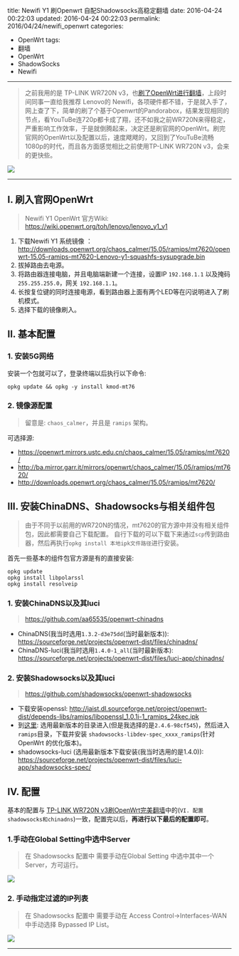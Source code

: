 title: Newifi Y1 刷Openwrt 自配Shadowsocks高稳定翻墙
date: 2016-04-24 00:22:03
updated: 2016-04-24 00:22:03
permalink: 2016/04/24/newifi_openwrt
categories:
- OpenWrt
tags:
- 翻墙
- OpenWrt
- ShadowSocks
- Newifi

---

> 之前我用的是 TP-LINK WR720N v3，也[刷了OpenWrt进行翻墙](http://blog.dreamtobe.cn/2015/09/06/wr720n-v3-openwrt-shadowsocks/)，上段时间同事一直给我推荐 Lenovo的 Newifi，各项硬件都不错，于是就入手了，网上查了下，简单的刷了个基于Openwrt的Pandorabox，结果发现相同的节点，看YouTuBe连720p都卡成了翔，还不如我之前WR720N来得稳定，严重影响工作效率，于是就倒腾起来，决定还是刷官网的OpenWrt。刷完官网的OpenWrt以及配置以后，速度飕飕的，又回到了YouTuBe流畅1080p的时代，而且各方面感觉相比之前使用TP-LINK WR720N v3，会来的更快些。

<!-- more -->

![](/img/newifi-1.png)

---

## I. 刷入官网OpenWrt

> Newifi Y1 OpenWrt 官方Wiki: https://wiki.openwrt.org/toh/lenovo/lenovo_y1_v1

1. 下载Newifi Y1 系统镜像 ： http://downloads.openwrt.org/chaos_calmer/15.05/ramips/mt7620/openwrt-15.05-ramips-mt7620-Lenovo-y1-squashfs-sysupgrade.bin
2. 拔掉路由去电源。
3. 将路由器连接电脑，并且电脑端新建一个连接，设置IP `192.168.1.1` 以及掩码 `255.255.255.0`，网关 `192.168.1.1`。
4. 长按复位键的同时连接电源，看到路由器上面有两个LED等在闪说明进入了刷机模式。
5. 选择下载的镜像刷入。

## II. 基本配置

### 1. 安装5G网络

安装一个包就可以了，登录终端以后执行以下命令:

```
opkg update && opkg -y install kmod-mt76
```

### 2. 镜像源配置

> 留意是: `chaos_calmer`，并且是 `ramips` 架构。

可选择源:

- https://openwrt.mirrors.ustc.edu.cn/chaos_calmer/15.05/ramips/mt7620/
- http://ba.mirror.garr.it/mirrors/openwrt/chaos_calmer/15.05/ramips/mt7620/
- http://downloads.openwrt.org/chaos_calmer/15.05/ramips/mt7620/

## III. 安装ChinaDNS、Shadowsocks与相关组件包

> 由于不同于以前用的WR720N的情况，mt7620的官方源中并没有相关组件包，因此都需要自己下载配置。
> 自行下载的可以下载下来通过`scp`传到路由器，然后再执行`opkg install 本地ipk文件路径`进行安装。

首先一些基本的组件包官方源是有的直接安装:

```
opkg update
opkg install libpolarssl
opkg install resolveip
```

### 1. 安装ChinaDNS以及其luci

> https://github.com/aa65535/openwrt-chinadns

- ChinaDNS(我当时选用`1.3.2-d3e75dd`(当时最新版本)): https://sourceforge.net/projects/openwrt-dist/files/chinadns/
- ChinaDNS-luci(我当时选用`1.4.0-1_all`(当时最新版本): https://sourceforge.net/projects/openwrt-dist/files/luci-app/chinadns/

### 2. 安装Shadowsocks以及其luci

> https://github.com/shadowsocks/openwrt-shadowsocks

- 下载安装openssl: http://jaist.dl.sourceforge.net/project/openwrt-dist/depends-libs/ramips/libopenssl_1.0.1i-1_ramips_24kec.ipk
- 到[这里](https://sourceforge.net/projects/openwrt-dist/files/shadowsocks-libev/):
选用最新版本的目录进入(但是我选择的是`2.4.6-98cf545`)，然后进入`ramips`目录，下载并安装 `shadowsocks-libdev-spec_xxxx_ramips`(针对 OpenWrt 的优化版本)。
- shadowsocks-luci (选用最新版本下载安装(我当时选用的是1.4.0)): https://sourceforge.net/projects/openwrt-dist/files/luci-app/shadowsocks-spec/

## IV. 配置

基本的配置与 [TP-LINK WR720N v3刷OpenWrt完美翻墙](http://blog.dreamtobe.cn/2015/09/06/wr720n-v3-openwrt-shadowsocks/)中的(`VI. 配置shadowsocks和chinadns`)一致，配置完以后，**再进行以下最后的配置即可**。

### 1.手动在Global Setting中选中Server

> 在 Shadowsocks 配置中 需要手动在Global Setting 中选中其中一个Server，方可运行。

![](/img/newifi-2.png)

### 2. 手动指定过滤的IP列表

> 在 Shadowsocks 配置中 需要手动在 Access Control->Interfaces-WAN 中手动选择 Bypassed IP List。

![](/img/newifi-3.png)

---
